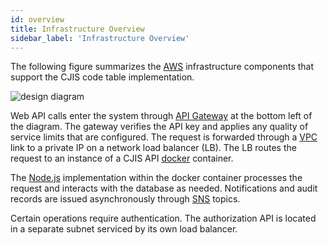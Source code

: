 ```yaml
---
id: overview
title: Infrastructure Overview
sidebar_label: 'Infrastructure Overview'
---
```


The following figure summarizes the 
[AWS](/docs/glossary#aws)
infrastructure components that
support the CJIS code table implementation.

![design diagram](/img/SystemDesign.svg)

Web API calls enter the system through
[API Gateway](/docs/glossary#apigw)
at the bottom left of the diagram.
The gateway verifies the API key and applies any quality
of service limits that are configured.
The request is forwarded through a 
[VPC](/docs/glossary#vpc) link
to a private IP on a network load balancer (LB).
The LB routes the request to an instance of a CJIS API
[docker](/docs/glossary#docker)
container.

The 
[Node.js](https://nodejs.org)
implementation within the
docker container processes the request and interacts with
the database as needed.
Notifications and audit records are issued asynchronously
through
[SNS](/docs/glossary#sns)
topics.

Certain operations require authentication.
The authorization API is located in a separate
subnet serviced by its own load balancer.
